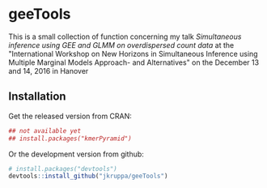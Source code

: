 # geeTools

This is a small collection of function concerning my talk _Simultaneous inference using GEE and GLMM on
overdispersed count data_ at the "International Workshop on New Horizons in Simultaneous Inference using Multiple Marginal Models Approach- and Alternatives" on the December 13 and 14, 2016 in Hanover

## Installation

Get the released version from CRAN:

```R
## not available yet
## install.packages("kmerPyramid")
```

Or the development version from github:

```R
# install.packages("devtools")
devtools::install_github("jkruppa/geeTools")
```
